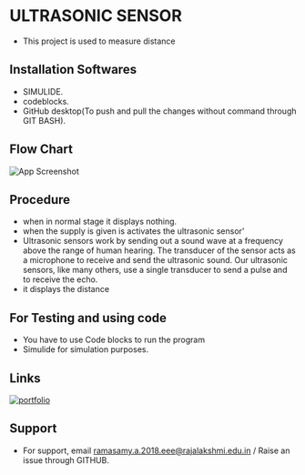 # ULTRASONIC SENSOR

*  This project is used to measure distance

## Installation Softwares

*   SIMULIDE.
*   codeblocks.
*   GitHub desktop(To push and pull the changes without command through GIT BASH).

## Flow Chart


![App Screenshot]()


## Procedure
* when in normal stage it displays nothing.
* when the supply is given is activates the ultrasonic sensor'
* Ultrasonic sensors work by sending out a sound wave at a frequency above the range of human hearing. The transducer of the sensor acts as a microphone to receive and send the ultrasonic sound. Our ultrasonic sensors, like many others, use a single transducer to send a pulse and to receive the echo.
* it displays the distance

## For Testing and using code

* You have to use Code blocks to run the program
* Simulide for simulation purposes.


## Links

[![portfolio](https://img.shields.io/badge/my_portfolio-000?style=for-the-badge&logo=ko-fi&logoColor=white)](https://github.com/Ramasamy08/M2_Ultrasonic.git)
## Support

*   For support, email ramasamy.a.2018.eee@rajalakshmi.edu.in / Raise an issue through GITHUB.